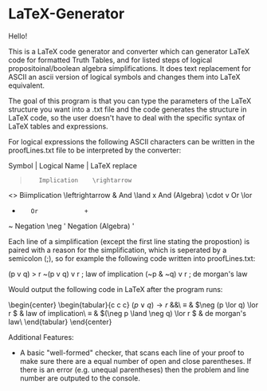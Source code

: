 # LaTeX-Generator

Hello!

This is a LaTeX code generator and converter which can generator LaTeX code for formatted Truth Tables, and for listed steps of logical propositoinal/boolean algebra simplifications. It does text replacement for ASCII an ascii version of logical symbols and changes them into LaTeX equivalent. 

The goal of this program is that you can type the parameters of the LaTeX structure you want into a .txt file and the code generates the structure in LaTeX code, so the user doesn't have to deal with the specific syntax of LaTeX tables and expressions. 

For logical expressions the following ASCII characters can be written in the proofLines.txt file to be interpreted by the converter:

Symbol | Logical Name | LaTeX replace
>        Implication    \rightarrow
<>       Biimplication  \leftrightarrow 
&        And            \land
x        And (Algebra)  \cdot
v        Or             \lor
+        Or             +
~        Negation       \neg
'        Negation (Algebra) '

Each line of a simplification (except the first line stating the propostion) is paired with a reason for the simplification, which is seperated by a semicolon (;), so for example the following code written into proofLines.txt:

(p v q) > r
~(p v q) v r ; law of implication
(~p & ~q) v r ; de morgan's law

Would output the following code in LaTeX after the program runs:

\begin{center}
\begin{tabular}{c c c}
$(p \lor q) \rightarrow r$ &&\\
$\equiv$ & $\neg (p \lor q) \lor r $ & law of implication\\
$\equiv$ & $(\neg p \land \neg q) \lor r $ & de morgan's law\\
\end{tabular}
\end{center}

Additional Features:
  - A basic "well-formed" checker, that scans each line of your proof to make sure there are a equal number of open and close parentheses. If there is an error (e.g. unequal parentheses) then the problem and line number are outputed to the console.


